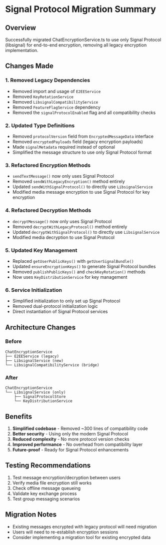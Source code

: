 # Signal Protocol Migration Summary

## Overview
Successfully migrated ChatEncryptionService.ts to use only Signal Protocol (libsignal) for end-to-end encryption, removing all legacy encryption implementation.

## Changes Made

### 1. Removed Legacy Dependencies
- Removed import and usage of `E2EEService`
- Removed `KeyRotationService` 
- Removed `LibsignalCompatibilityService`
- Removed `FeatureFlagService` dependency
- Removed the `signalProtocolEnabled` flag and all compatibility checks

### 2. Updated Type Definitions
- Removed `protocolVersion` field from `EncryptedMessageData` interface
- Removed `encryptedPayloads` field (legacy encryption payloads)
- Made `signalMetadata` required instead of optional
- Simplified the message structure to use only Signal Protocol format

### 3. Refactored Encryption Methods
- `sendTextMessage()` now only uses Signal Protocol
- Removed `sendWithLegacyEncryption()` method entirely
- Updated `sendWithSignalProtocol()` to directly use `LibsignalService`
- Modified media message encryption to use Signal Protocol for key encryption

### 4. Refactored Decryption Methods  
- `decryptMessage()` now only uses Signal Protocol
- Removed `decryptWithLegacyProtocol()` method entirely
- Updated `decryptWithSignalProtocol()` to directly use `LibsignalService`
- Modified media decryption to use Signal Protocol

### 5. Updated Key Management
- Replaced `getUserPublicKeys()` with `getUserSignalBundle()`
- Updated `ensureEncryptionKeys()` to generate Signal Protocol bundles
- Removed `publishPublicKeys()` and `checkKeyRotation()` methods
- Now uses `KeyDistributionService` for key management

### 6. Service Initialization
- Simplified initialization to only set up Signal Protocol
- Removed dual-protocol initialization logic
- Direct instantiation of Signal Protocol services

## Architecture Changes

### Before
```
ChatEncryptionService
├── E2EEService (legacy)
├── LibsignalService (new)
└── LibsignalCompatibilityService (bridge)
```

### After  
```
ChatEncryptionService
└── LibsignalService (only)
    ├── SignalProtocolStore
    └── KeyDistributionService
```

## Benefits
1. **Simplified codebase** - Removed ~300 lines of compatibility code
2. **Better security** - Using only the modern Signal Protocol
3. **Reduced complexity** - No more protocol version checks
4. **Improved performance** - No overhead from compatibility layer
5. **Future-proof** - Ready for Signal Protocol enhancements

## Testing Recommendations
1. Test message encryption/decryption between users
2. Verify media file encryption still works
3. Check offline message queueing
4. Validate key exchange process
5. Test group messaging scenarios

## Migration Notes
- Existing messages encrypted with legacy protocol will need migration
- Users will need to re-establish encryption sessions
- Consider implementing a migration tool for existing encrypted data